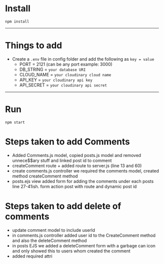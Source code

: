 # Install

`npm install`

---

# Things to add

- Create a `.env` file in config folder and add the following as `key = value`
  - PORT = 2121 (can be any port example: 3000)
  - DB_STRING = `your database URI`
  - CLOUD_NAME = `your cloudinary cloud name`
  - API_KEY = `your cloudinary api key`
  - API_SECRET = `your cloudinary api secret`

---

# Run

`npm start`

# Steps taken to add Comments

- Added Comments.js model, copied posts.js model and removed unnece$$ary stuff and linked post id to comment
- createComment route + added route to server.js (line 13 and 60)
- create comments.js controller we required the comments model, created method createComment method
- posts.ejs view added form for adding the comments under each posts line 27-41ish. form action post with route and dynamic post id

# Steps taken to add delete of comments
- update comment model to include userId
- in comments.js controller added user id to the CreateComment method and also the deleteComment method
- in posts EJS we added a deleteComment form with a garbage can icon and only showed this to users whom created the comment
- added required attri
